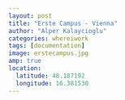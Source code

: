```yaml
---
layout: post
title: "Erste Campus - Vienna"
author: "Alper Kalaycioglu"
categories: whereiwork
tags: [documentation]
image: erstecampus.jpg
amp: true
location:
  latitude: 48.187192
  longitude: 16.381530
---
```

